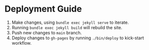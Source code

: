 # Deployment Guide
1. Make changes, using `bundle exec jekyll serve` to iterate.
2. Running `bundle exec jekyll build` will rebuild the site.
3. Push new changes to `main` branch.
4. Deploy changes to `gh-pages` by running `./bin/deploy` to kick-start workflow.